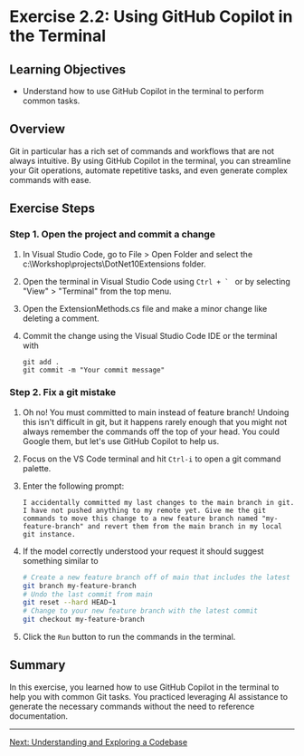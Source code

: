 # Exercise 2.2: Using GitHub Copilot in the Terminal

## Learning Objectives

- Understand how to use GitHub Copilot in the terminal to perform common tasks.

## Overview

Git in particular has a rich set of commands and workflows that are not always intuitive. By using GitHub Copilot in the terminal, you can streamline your Git operations, automate repetitive tasks, and even generate complex commands with ease.

## Exercise Steps

### Step 1. Open the project and commit a change

1. In Visual Studio Code, go to File > Open Folder and select the c:\Workshop\projects\DotNet10Extensions folder.

1. Open the terminal in Visual Studio Code using ``Ctrl + ` `` or by selecting "View" > "Terminal" from the top menu.

1. Open the ExtensionMethods.cs file and make a minor change like deleting a comment.

1. Commit the change using the Visual Studio Code IDE or the terminal with

    ```
    git add .
    git commit -m "Your commit message"
    ```
### Step 2. Fix a git mistake

1. Oh no! You must committed to main instead of feature branch! Undoing this isn't difficult in git, but it happens rarely enough that you might not always remember the commands off the top of your head. You could Google them, but let's use GitHub Copilot to help us.

1. Focus on the VS Code terminal and hit ``Ctrl-i`` to open a git command palette.

1. Enter the following prompt:

    ```
    I accidentally committed my last changes to the main branch in git. I have not pushed anything to my remote yet. Give me the git commands to move this change to a new feature branch named "my-feature-branch" and revert them from the main branch in my local git instance.
    ```

1. If the model correctly understood your request it should suggest something similar to 

    ```bash
    # Create a new feature branch off of main that includes the latest commit
    git branch my-feature-branch
    # Undo the last commit from main
    git reset --hard HEAD~1 
    # Change to your new feature branch with the latest commit
    git checkout my-feature-branch

1. Click the ``Run`` button to run the commands in the terminal.

## Summary

In this exercise, you learned how to use GitHub Copilot in the terminal to help you with common Git tasks. You practiced leveraging AI assistance to generate the necessary commands without the need to reference documentation.

---

[Next: Understanding and Exploring a Codebase](../exercises/2.4-understanding-code/README.md)